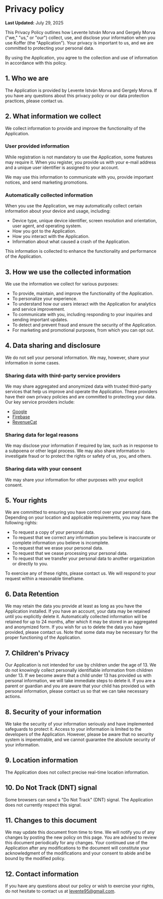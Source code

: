 # Privacy policy

**Last Updated:** July 29, 2025

This Privacy Policy outlines how Levente István Morva and Gergely Morva ("we," "us," or "our") collect, use, and disclose your information when you use Koffer (the "Application").
Your privacy is important to us, and we are committed to protecting your personal data.

By using the Application, you agree to the collection and use of information in accordance with this policy.

## 1. Who we are

The Application is provided by Levente István Morva and Gergely Morva.
If you have any questions about this privacy policy or our data protection practices, please contact us.

## 2. What information we collect

We collect information to provide and improve the functionality of the Application.

### User provided information

While registration is not mandatory to use the Application, some features may require it.
When you register, you provide us with your e-mail address and a unique user identifier is assigned to your account.

We may use this information to communicate with you, provide important notices, and send marketing promotions.

### Automatically collected information

When you use the Application, we may automatically collect certain information about your device and usage, including:

- Device type, unique device identifier, screen resolution and orientation, user agent, and operating system.
- How you got to the Application.
- How you interact with the Application.
- Information about what caused a crash of the Application.

This information is collected to enhance the functionality and performance of the Application.

## 3. How we use the collected information

We use the information we collect for various purposes:

- To provide, maintain, and improve the functionality of the Application.
- To personalize your experience.
- To understand how our users interact with the Application for analytics and service improvement.
- To communicate with you, including responding to your inquiries and sending important updates.
- To detect and prevent fraud and ensure the security of the Application.
- For marketing and promotional purposes, from which you can opt out.

## 4. Data sharing and disclosure

We do not sell your personal information. We may, however, share your information in some cases.

### Sharing data with third-party service providers

We may share aggregated and anonymized data with trusted third-party services that help us improve and operate the Application.
These providers have their own privacy policies and are committed to protecting your data.
Our key service providers include:

- [Google](https://policies.google.com/privacy)
- [Firebase](https://firebase.google.com/support/privacy/)
- [RevenueCat](https://www.revenuecat.com/privacy/)

### Sharing data for legal reasons

We may disclose your information if required by law, such as in response to a subpoena or other legal process.
We may also share information to investigate fraud or to protect the rights or safety of us, you, and others.

### Sharing data with your consent

We may share your information for other purposes with your explicit consent.

## 5. Your rights

We are committed to ensuring you have control over your personal data.
Depending on your location and applicable requirements, you may have the following rights:

- To request a copy of your personal data.
- To request that we correct any information you believe is inaccurate or complete information you believe is incomplete.
- To request that we erase your personal data.
- To request that we cease processing your personal data.
- To request that we transfer your personal data to another organization or directly to you.

To exercise any of these rights, please contact us.
We will respond to your request within a reasonable timeframe.

## 6. Data Retention

We may retain the data you provide at least as long as you have the Application installed.
If you have an account, your data may be retained until you explicitly delete it.
Automatically collected information will be retained for up to 24 months, after which it may be stored in an aggregated and anonymized form.
If you wish for us to delete the data you have provided, please contact us.
Note that some data may be necessary for the proper functioning of the Application.

## 7. Children's Privacy

Our Application is not intended for use by children under the age of 13.
We do not knowingly collect personally identifiable information from children under 13.
If we become aware that a child under 13 has provided us with personal information, we will take immediate steps to delete it.
If you are a parent or guardian and you are aware that your child has provided us with personal information, please contact us so that we can take necessary actions.

## 8. Security of your information

We take the security of your information seriously and have implemented safeguards to protect it.
Access to your information is limited to the developers of the Application.
However, please be aware that no security system is impenetrable, and we cannot guarantee the absolute security of your information.

## 9. Location information

The Application does not collect precise real-time location information.

## 10. Do Not Track (DNT) signal

Some browsers can send a "Do Not Track" (DNT) signal. The Application does not currently respect this signal.

<!--
TODO: Add cookie section

See: https://gdpr.eu/cookies/

## 11. Cookies

Cookies are usually small text files stored by your web browser.

We and our providers use cookies and other web tracking technologies to store and/or access information on a device and process your personal data (such as unique identifiers and browsing data) for audience research and service development.
-->

## 11. Changes to this document

We may update this document from time to time.
We will notify you of any changes by posting the new policy on this page.
You are advised to review this document periodically for any changes.
Your continued use of the Application after any modifications to the document will constitute your acknowledgment of the modifications and your consent to abide and be bound by the modified policy.

## 12. Contact information

If you have any questions about our policy or wish to exercise your rights, do not hesitate to contact us at levente95@gmail.com.
